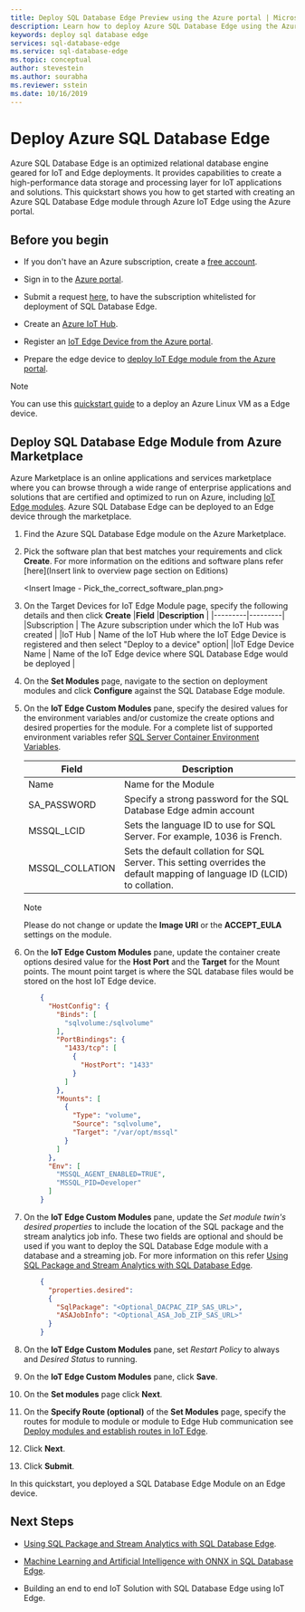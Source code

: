 ```yaml
---
title: Deploy SQL Database Edge Preview using the Azure portal | Microsoft Docs
description: Learn how to deploy Azure SQL Database Edge using the Azure portal
keywords: deploy sql database edge
services: sql-database-edge
ms.service: sql-database-edge
ms.topic: conceptual
author: stevestein
ms.author: sourabha
ms.reviewer: sstein
ms.date: 10/16/2019
---
```


# Deploy Azure SQL Database Edge

Azure SQL Database Edge is an optimized relational database engine geared for IoT and Edge deployments. It provides capabilities to create a high-performance data storage and processing layer for IoT applications and solutions. This quickstart shows you how to get started with creating an Azure SQL Database Edge module through Azure IoT Edge using the Azure portal.

## Before you begin

* If you don't have an Azure subscription, create a [free account](https://azure.microsoft.com/free/).

* Sign in to the [Azure portal](https://portal.azure.com/).

* Submit a request [here](https://azure.microsoft.com/services/sql-database-edge/#contact), to have the subscription whitelisted for deployment of SQL Database Edge.

* Create an [Azure IoT Hub](../iot-hub/iot-hub-create-through-portal.md).

* Register an [IoT Edge Device from the Azure portal](../iot-edge/how-to-register-device-portal.md).

* Prepare the edge device to [deploy IoT Edge module from the Azure portal](../iot-edge/how-to-deploy-modules-portal.md).

> [!NOTE]
> You can use this [quickstart guide](../iot-edge/quickstart-linux.md) to a deploy an Azure Linux VM as a Edge device. 

## Deploy SQL Database Edge Module from Azure Marketplace

Azure Marketplace is an online applications and services marketplace where you can browse through a wide range of enterprise applications and solutions that are certified and optimized to run on Azure, including [IoT Edge modules](https://azuremarketplace.microsoft.com/marketplace/apps/category/internet-of-things?page=1&subcategories=iot-edge-modules). Azure SQL Database Edge can be deployed to an Edge device through the marketplace.

1. Find the Azure SQL Database Edge module on the Azure Marketplace.

    <Add Image Find_Offer_MarketPlace.png.jpg>

2. Pick the software plan that best matches your requirements and click **Create**. For more information on the editions and software plans refer [here](Insert link to overview page section on Editions)

    <Insert Image - Pick_the_correct_software_plan.png>

3. On the Target Devices for IoT Edge Module page, specify the following details and then click **Create**
   |**Field**  |**Description**  |
   |---------|---------|
   |Subscription  |  The Azure subscription under which the IoT Hub was created |
   |IoT Hub   |  Name of the IoT Hub where the IoT Edge Device is registered and then select "Deploy to a device" option|
   |IoT Edge Device Name  |  Name of the IoT Edge device where SQL Database Edge would be deployed |

4. On the **Set Modules** page, navigate to the section on deployment modules and click **Configure** against the SQL Database Edge module. 

5. On the **IoT Edge Custom Modules** pane, specify the desired values for the environment variables and/or customize the create options and desired properties for the module. For a complete list of supported environment variables refer [SQL Server Container Environment Variables](/sql/linux/sql-server-linux-configure-environment-variables/).

   |**Field**  |**Description**  
   |---------|---------|
   |Name  |  Name for the Module |
   |SA_PASSWORD  | Specify a strong password for the SQL Database Edge admin account |
   |MSSQL_LCID   | Sets the language ID to use for SQL Server. For example, 1036 is French. |]
   |MSSQL_COLLATION | Sets the default collation for SQL Server. This setting overrides the default mapping of language ID (LCID) to collation. |

    > [!NOTE]
    > Please do not change or update the **Image URI** or the **ACCEPT_EULA** settings on the module.

6. On the **IoT Edge Custom Modules** pane, update the container create options desired value for the **Host Port** and the **Target** for the Mount points. The mount point target is where the SQL database files would be stored on the host IoT Edge device.

    ```json
        {
          "HostConfig": {
            "Binds": [
              "sqlvolume:/sqlvolume"
            ],
            "PortBindings": {
              "1433/tcp": [
                {
                  "HostPort": "1433"
                }
              ]
            },
            "Mounts": [
              {
                "Type": "volume",
                "Source": "sqlvolume",
                "Target": "/var/opt/mssql"
              }
            ]
          },
          "Env": [
            "MSSQL_AGENT_ENABLED=TRUE",
            "MSSQL_PID=Developer"
          ]
        }
    ```

7. On the **IoT Edge Custom Modules** pane, update the *Set module twin's desired properties* to include the location of the SQL package and the stream analytics job info. These two fields are optional and should be used if you want to deploy the SQL Database Edge module with a database and a streaming job. For more information on this refer [Using SQL Package and Stream Analytics with SQL Database Edge](sql-database-edge-stream-analytics.md).

    ```json
        {
          "properties.desired":
          {
            "SqlPackage": "<Optional_DACPAC_ZIP_SAS_URL>",
            "ASAJobInfo": "<Optional_ASA_Job_ZIP_SAS_URL>"
          }
        }
    ```

8. On the **IoT Edge Custom Modules** pane, set *Restart Policy* to always and *Desired Status* to running.

9. On the **IoT Edge Custom Modules** pane, click **Save**.

10. On the **Set modules** page click **Next**.

11. On the **Specify Route (optional)** of the **Set Modules** page, specify the routes for module to module or module to Edge Hub communication see [Deploy modules and establish routes in IoT Edge](../iot-edge/module-composition.md).

12. Click **Next**.

13. Click **Submit**.

In this quickstart, you deployed a SQL Database Edge Module on an Edge device.

## Next Steps

- [Using SQL Package and Stream Analytics with SQL Database Edge](sql-database-edge-stream-analytics.md).

- [Machine Learning and Artificial Intelligence with ONNX in SQL Database Edge](sql-database-edge-onnx-overview.md).

- Building an end to end IoT Solution with SQL Database Edge using IoT Edge.





